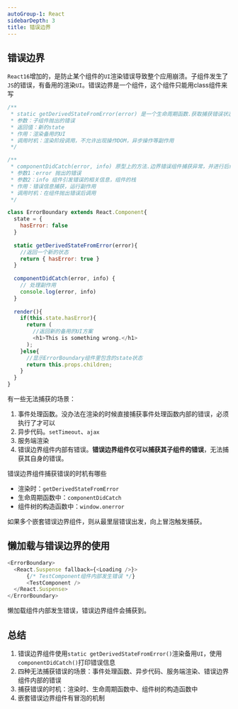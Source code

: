 ```yaml
---
autoGroup-1: React
sidebarDepth: 3
title: 错误边界
---
```


## 错误边界
`React16`增加的，是防止某个组件的`UI`渲染错误导致整个应用崩溃。子组件发生了`JS`的错误，有备用的渲染`UI`。错误边界是一个组件，这个组件只能用class组件来写
```javascript
/**
 * static getDerivedStateFromError(error) 是一个生命周期函数.获取捕获错误状态，修改错误状态
 * 参数：子组件抛出的错误
 * 返回值：新的state
 * 作用：渲染备用的UI
 * 调用时机：渲染阶段调用，不允许出现操作DOM，异步操作等副作用
 */

/**
 * componentDidCatch(error, info) 原型上的方法.边界错误组件捕获异常，并进行后续处理
 * 参数1：error 抛出的错误
 * 参数2：info 组件引发错误的相关信息，组件的栈
 * 作用：错误信息捕获，运行副作用
 * 调用时机：在组件抛出错误后调用
 */

class ErrorBoundary extends React.Component{
  state = {
    hasError: false
  }
  
  static getDerivedStateFromError(error){
    //返回一个新的状态
    return { hasError: true }
  }
  
  componentDidCatch(error, info) {
    // 处理副作用
    console.log(error, info)
  }
  
  render(){
    if(this.state.hasError){
      return (
        //返回新的备用的UI方案
        <h1>This is something wrong.</h1>
      );
    }else{
      //显示ErrorBoundary组件里包含的state状态
      return this.props.children;
    }
  }
}
```

有一些无法捕获的场景：
1. 事件处理函数。没办法在渲染的时候直接捕获事件处理函数内部的错误，必须执行了才可以
2. 异步代码。`setTimeout`、`ajax`
3. 服务端渲染
4. 错误边界组件内部有错误。**错误边界组件仅可以捕获其子组件的错误**，无法捕获其自身的错误。

错误边界组件捕获错误的时机有哪些
- 渲染时：`getDerivedStateFromError`
- 生命周期函数中：`componentDidCatch`
- 组件树的构造函数中：`window.onerror`

如果多个嵌套错误边界组件，则从最里层错误出发，向上冒泡触发捕获。

## 懒加载与错误边界的使用
```javascript
<ErrorBoundary>
  <React.Suspense fallback={<Loading />}>
      {/* TestComponent组件内部发生错误 */}
      <TestComponent />
  </React.Suspense>
</ErrorBoundary>
```
懒加载组件内部发生错误，错误边界组件会捕获到。


## 总结
1. 错误边界组件使用`static getDerivedStateFromError()`渲染备用`UI`，使用`componentDidCatch()`打印错误信息
2. 四种无法捕获错误的场景：事件处理函数、异步代码、服务端渲染、错误边界组件内部的错误
3. 捕获错误的时机：渲染时、生命周期函数中、组件树的构造函数中
4. 嵌套错误边界组件有冒泡的机制